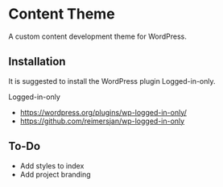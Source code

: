 # Content Theme
A custom content development theme for WordPress.

## Installation
It is suggested to install the WordPress plugin Logged-in-only.

Logged-in-only
- https://wordpress.org/plugins/wp-logged-in-only/
- https://github.com/reimersjan/wp-logged-in-only

## To-Do
- Add styles to index
- Add project branding
